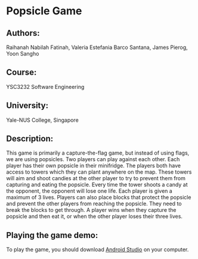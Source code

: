 # Popsicle Game

## Authors:
Raihanah Nabilah Fatinah, Valeria Estefania Barco Santana, James Pierog, Yoon Sangho

## Course:
YSC3232 Software Engineering

## University:
Yale-NUS College, Singapore

## Description:
This game is primarily a capture-the-flag game, but instead of using flags, we are using popsicles.
Two players can play against each other. Each player has their own popsicle in their minifridge. The players both have access to towers which they can plant anywhere on the map. These towers will aim and shoot candies at the other player to try to prevent them from capturing and eating the popsicle. Every time the tower shoots a candy at the opponent, the opponent will lose one life. Each player is given a maximum of 3 lives. Players can also place blocks that protect the popsicle and prevent the other players from reaching the popsicle. They need to break the blocks to get through. A player wins when they capture the popsicle and then eat it, or when the other player loses their three lives.

## Playing the game demo:
To play the game, you should download <a href="https://developer.android.com/studio">Android Studio</a> on your computer. 
